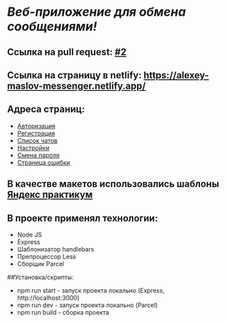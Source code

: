 # *Веб-приложение для обмена сообщениями!*

## __Ссылка на pull request: [#2](https://github.com/maslovich1985/middle.messenger.praktikum.yandex/pull/3)__

## Ссылка на страницу в netlify: <https://alexey-maslov-messenger.netlify.app/>

## Адреса страниц:

* [Авторизация](https://alexey-maslov-messenger.netlify.app/pages/authorization/index.html)
* [Регистрация](https://alexey-maslov-messenger.netlify.app/pages/registration/index.html)
* [Список чатов](https://alexey-maslov-messenger.netlify.app/pages/messages/index.html)
* [Настройки](https://alexey-maslov-messenger.netlify.app/pages/profile/index.html)
* [Смена пароля](https://alexey-maslov-messenger.netlify.app/pages/password/index.html)
* [Страница ошибки](https://alexey-maslov-messenger.netlify.app/pages/error/index.html)

## В качестве макетов использовались шаблоны [Яндекс практикум](https://www.figma.com/file/24EUnEHGEDNLdOcxg7ULwV/Chat?node-id=0%3A1)

## В проекте применял технологии:
* Node JS
* Express
* Шаблонизатор handlebars
* Препроцессор Less
* Сборщик Parcel

##Установка/скрипты:

* npm run start - запуск проекта локально (Express, http://localhost:3000)
* npm run dev - запуск проекта локально (Parcel)
* npm run build - сборка проекта